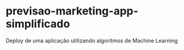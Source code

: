 # previsao-marketing-app-simplificado
Deploy de uma aplicação utilizando algoritmos de Machine Learning
